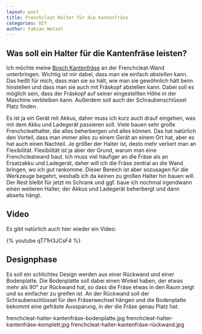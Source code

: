 ```yaml
---
layout: post
title: Frenchcleat Halter für die Kantenfräse
categories: DIY
author: Fabian Wetzel
---
```

## Was soll ein Halter für die Kantenfräse leisten?

Ich möchte meine [Bosch Kantenfräse](https://amzn.to/2WtmP4k) an der Frenchcleat-Wand unterbringen. Wichtig ist mir dabei, dass man sie einfach *abstellen* kann. Das heißt für mich, dass man sie so hält, wie man sie gewöhnlich hält beim hinstellen und dass man sie auch mit Fräskopf abstellen kann. Dabei soll es möglich sein, dass der Fräskopf auf seiner eingestellten Höhe in der Maschine verbleiben kann. Außerdem soll auch der Schraubenschlüssel Platz finden.

Es ist ja ein Gerät mit Akkus, daher muss ich kurz auch drauf eingehen, was mit dem Akku und Ladegerät passieren soll. Viele bauen sehr große Frenchcleathalter, die alles beherbergen und alles können. Das hat natürlich den Vorteil, dass man immer alles zu einem Gerät an einem Ort hat, aber es hat auch einen Nachteil. Je größer der Halter ist, desto mehr verliert man an Flexibilität. Flexibilität ist ja aber der Grund, warum man eine Frenchcleatwand baut. Ich muss viel häufiger an die Fräse als an Ersatzakku und Ladegerät, daher will ich die Fräse zentral an die Wand bringen, wo ich *gut* rankomme. Dieser Bereich ist aber sozusagen für die Werkzeuge begehrt, weshalb ich da keinen zu großen Halter hin bauen will. Der Rest bleibt für jetzt im Schrank und ggf. baue ich nochmal irgendwann einen weiteren Halter, der Akkus und Ladegerät beherbergt und dann abseits hängt.

## Video

Es gibt natürlich auch hier wieder ein Video:

{% youtube qT71H3JCsF4 %}

## Designphase

Es soll ein schlichtes Design werden aus einer Rückwand und einer Bodenplatte. Die Bodenplatte soll dabei einen Winkel haben, der etwas mehr als 90° zur Rückwand hat, so dass die Fräse etwas in den Raum zeigt und so einfacher zu greifen ist. An der Rückwand soll der Schraubenschlüssel für den Fräserwechsel hängen und die Bodenplatte bekommt eine gefräste Aussparung, in der die Fräse genau Platz hat.

frenchcleat-halter-kantenfräse-bodenplatte.jpg
frenchcleat-halter-kantenfräse-komplett.jpg
frenchcleat-halter-kantenfräse-rückwand.jpg
